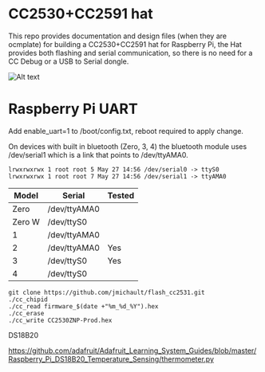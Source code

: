 # CC2530+CC2591 hat

This repo provides documentation and design files (when they are ocmplate) for building a CC2530+CC2591 hat for Raspberry Pi, the Hat provides both flashing and serial communication, so there is no need for a CC Debug or a USB to Serial dongle.

![Alt text](images/pi_cc2531.jpg?raw=true "Title")

# Raspberry Pi UART

Add enable_uart=1 to /boot/config.txt, reboot required to apply change.

On devices with built in bluetooth (Zero, 3, 4) the bluetooth module uses /dev/serial1 which is a link that points to /dev/ttyAMA0.

```pi@raspberrypi:~ $ ls -lah /dev/serial*
lrwxrwxrwx 1 root root 5 May 27 14:56 /dev/serial0 -> ttyS0
lrwxrwxrwx 1 root root 7 May 27 14:56 /dev/serial1 -> ttyAMA0
```

Model|Serial|Tested
------------- | ------------- | -------------
Zero|/dev/ttyAMA0|
Zero W|/dev/ttyS0|
1|/dev/ttyAMA0|
2|/dev/ttyAMA0|Yes
3|/dev/ttyS0|Yes
4|/dev/ttyS0|



```
git clone https://github.com/jmichault/flash_cc2531.git
./cc_chipid
./cc_read firmware_$(date +"%m_%d_%Y").hex
./cc_erase
./cc_write CC2530ZNP-Prod.hex
```



DS18B20

https://github.com/adafruit/Adafruit_Learning_System_Guides/blob/master/Raspberry_Pi_DS18B20_Temperature_Sensing/thermometer.py

